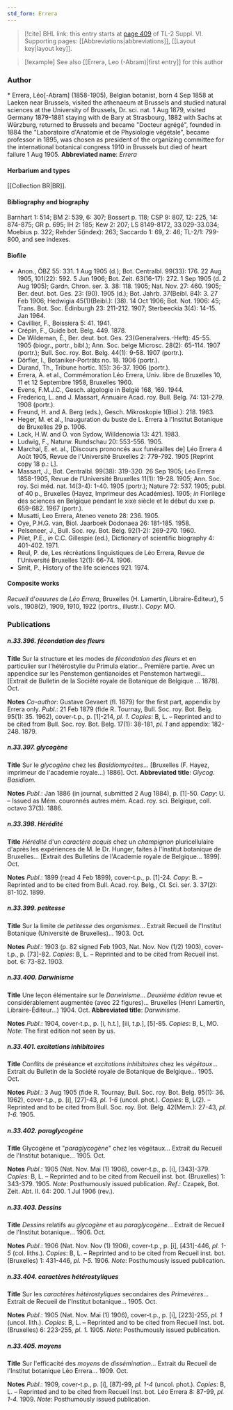 ```yaml
---
std_form: Errera
---
```


> [!cite] BHL link: this entry starts at [page 409](https://www.biodiversitylibrary.org/page/33260397) of TL-2 Suppl. VI.
> Supporting pages: [[Abbreviations|abbreviations]], [[Layout key|layout key]].

> [!example] See also [[Errera, Leo (-Abram)|first entry]] for this author

### Author

\* Errera, Léo\[-Abram\] (1858-1905), Belgian botanist, born 4 Sep 1858 at Laeken near Brussels, visited the athenaeum at Brussels and studied natural sciences at the University of Brussels, Dr. sci. nat. 1 Aug 1879, visited Germany 1879-1881 staying with de Bary at Strasbourg, 1882 with Sachs at Würzburg, returned to Brussels and became "Docteur agrégé", founded in 1884 the "Laboratoire d'Anatomie et de Physiologie végétale", became professor in 1895, was chosen as president of the organizing committee for the international botanical congress 1910 in Brussels but died of heart failure 1 Aug 1905. 
**Abbreviated name**: *Errera*

#### Herbarium and types

[[Collection BR|BR]].

#### Bibliography and biography

Barnhart 1: 514; BM 2: 539, 6: 307; Bossert p. 118; CSP 9: 807, 12: 225, 14: 874-875; GR p. 695; IH 2: 185; Kew 2: 207; LS 8149-8172, 33.029-33.034; Moebius p. 322; Rehder 5(index): 263; Saccardo 1: 69, 2: 46; TL-2/1: 799-800, and see indexes.

#### Biofile

- Anon., ÖBZ 55: 331. 1 Aug 1905 (d.); Bot. Centralbl. 99(33): 176. 22 Aug 1905, 101(22): 592. 5 Jun 1906; Bot. Zeit. 63(16-17): 272. 1 Sep 1905 (d. 2 Aug 1905); Gardn. Chron. ser. 3. 38: 118. 1905; Nat. Nov. 27: 460. 1905; Ber. deut. bot. Ges. 23: (90). 1905 (d.); Bot. Jahrb. 37(Beibl. 84): 3. 27 Feb 1906; Hedwigia 45(1)(Beibl.): (38). 14 Oct 1906; Bot. Not. 1906: 45; Trans. Bot. Soc. Edinburgh 23: 211-212. 1907; Sterbeeckia 3(4): 14-15. Jan 1964.
- Cavillier, F., Boissiera 5: 41. 1941.
- Crépin, F., Guide bot. Belg. 449. 1878.
- De Wildeman, É., Ber. deut. bot. Ges. 23(Generalvers.-Heft): 45-55. 1905 (biogr., portr., bibl.); Ann. Soc. belge Microsc. 28(2): 65-114. 1907 (portr.); Bull. Soc. roy. Bot. Belg. 44(1): 9-58. 1907 (portr.).
- Dörfler, I., Botaniker-Porträts no. 18. 1906 (portr.).
- Durand, Th., Tribune hortic. 1(5): 36-37. 1906 (portr.).
- Errera, A. et al., Commémoration Léo Errera, Univ. libre de Bruxelles 10, 11 et 12 Septembre 1958, Bruxelles 1960.
- Evens, F.M.J.C., Gesch. algologie in België 168, 169. 1944.
- Fredericq, L. and J. Massart, Annuaire Acad. roy. Bull. Belg. 74: 131-279. 1908 (portr.).
- Freund, H. and A. Berg (eds.), Gesch. Mikroskopie 1(Biol.): 218. 1963.
- Heger, M. et al., Inauguration du buste de L. Errera à l'Institut Botanique de Bruxelles 29 p. 1906.
- Lack, H.W. and O. von Sydow, Willdenowia 13: 421. 1983.
- Ludwig, F., Naturw. Rundschau 20: 553-556. 1905.
- Marchal, E. et. al., \[Discours prononcés aux funérailles de\] Léo Errera 4 Août 1905, Revue de l'Université Bruxelles 2: 779-792. 1905 \[Reprint copy 18 p.: L\].
- Massart, J., Bot. Centralbl. 99(38): 319-320. 26 Sep 1905; Léo Errera 1858-1905, Revue de l'Université Bruxelles 11(1): 19-28. 1905; Ann. Soc. roy. Sci méd. nat. 14(3-4): 1-40. 1905 (portr.); Nature 72: 537. 1905; publ. of 40 p., Bruxelles (Hayez, Imprimeur des Académies). 1905; *in* Florilège des sciences en Belgique pendant le xixe siècle et le début du xxe p. 659-682. 1967 (portr.).
- Musatti, Leo Errera, Ateneo veneto 28: 236. 1905.
- Oye, P.H.G. van, Biol. Jaarboek Dodonaea 26: 181-185. 1958.
- Pelseneer, J., Bull. Soc. roy. Bot. Belg. 92(1-2): 269-270. 1960.
- Pilet, P.E., *in* C.C. Gillespie (ed.), Dictionary of scientific biography 4: 401-402. 1971.
- Reul, P. de, Les récréations linguistiques de Léo Errera, Revue de l'Université Bruxelles 12(1): 66-74. 1906.
- Smit, P., History of the life sciences 921. 1974.

#### Composite works

*Recueil* d'*oeuvres* de *Léo Errera*, Bruxelles (H. Lamertin, Libraire-Éditeur), 5 vols., 1908(2), 1909, 1910, 1922 (portrs., illustr.). *Copy*: MO.

### Publications

##### n.33.396. fécondation des fleurs

**Title**
Sur la structure et les modes de *fécondation des fleurs* et en particulier sur l'hétérostylie du Primula elatior... Première partie. Avec un appendice sur les Penstemon gentianoides et Penstemon hartwegii... \[Extrait de Bulletin de la Société royale de Botanique de Belgique ... 1878\]. Oct.

**Notes**
*Co-author*: Gustave Gevaert (fl. 1879) for the first part, appendix by Errera only.
*Publ*.: 21 Feb 1879 (fide R. Tournay, Bull. Soc. roy. Bot. Belg. 95(1): 35. 1962), cover-t.p., p. \[1\]-214, *pl. 1. Copies*: B, L. – Reprinted and to be cited from Bull. Soc. roy. Bot. Belg. 17(1): 38-181, *pl. 1* and appendix: 182-248. 1879.

##### n.33.397. glycogène

**Title**
Sur le *glycogène* chez les *Basidiomycètes*... \[Bruxelles (F. Hayez, imprimeur de l'academie royale...) 1886\]. Oct.
**Abbreviated title**: *Glycog. Basidiom.*

**Notes**
*Publ*.: Jan 1886 (in journal, submitted 2 Aug 1884), p. \[1\]-50. *Copy*: U. – Issued as Mém. couronnés autres mém. Acad. roy. sci. Belgique, coll. octavo 37(3). 1886.

##### n.33.398. Hérédité

**Title**
*Hérédité* d'un *caractère acquis* chez un *champignon* pluricellulaire d'après les expériences de M. le Dr. Hunger, faites à l'Institut botanique de Bruxelles... \[Extrait des Bulletins de l'Academie royale de Belgique... 1899\]. Oct.

**Notes**
*Publ*.: 1899 (read 4 Feb 1899), cover-t.p., p. \[1\]-24. *Copy*: B. – Reprinted and to be cited from Bull. Acad. roy. Belg., Cl. Sci. ser. 3. 37(2): 81-102. 1899.

##### n.33.399. petitesse

**Title**
Sur la limite de *petitesse* des *organismes*... Extrait Recueil de l'Institut Botanique (Université de Bruxelles)... 1903. Oct.

**Notes**
*Publ*.: 1903 (p. 82 signed Feb 1903, Nat. Nov. Nov (1/2) 1903), cover-t.p., p. \[73\]-82. *Copies*: B, L. – Reprinted and to be cited from Recueil inst. bot. 6: 73-82. 1903.

##### n.33.400. Darwinisme

**Title**
Une leçon élémentaire sur le *Darwinisme*... *Deuxième édition* revue et considérablement augmentée (avec 22 figures)... Bruxelles (Henri Lamertin, Libraire-Éditeur...) 1904. Oct.
**Abbreviated title**: *Darwinisme*.

**Notes**
*Publ*.: 1904, cover-t.p., p. \[i, h.t.\], \[iii, t.p.\], \[5\]-85. *Copies*: B, L, MO.
*Note*: The first edition not seen by us.

##### n.33.401. excitations inhibitoires

**Title**
Conflits de préséance et *excitations inhibitoires* chez les *végétaux*... Extrait du Bulletin de la Société royale de Botanique de Belgique... 1905. Oct.

**Notes**
*Publ*.: 3 Aug 1905 (fide R. Tournay, Bull. Soc. roy. Bot. Belg. 95(1): 36. 1962), cover-t.p., p. \[i\], \[27\]-43, *pl. 1-6* (uncol. phot.). *Copies*: B, L(2). – Reprinted and to be cited from Bull. Soc. roy. Bot. Belg. 42(Mém.): 27-43, *pl. 1-6.* 1905.

##### n.33.402. paraglycogène

**Title**
Glycogène et "*paraglycogène*" chez les végétaux... Extrait du Recueil de l'Institut botanique... 1905. Oct.

**Notes**
*Publ*.: 1905 (Nat. Nov. Mai (1) 1906), cover-t.p., p. \[i\], \[343\]-379. *Copies*: B, L. – Reprinted and to be cited from Recueil inst. bot. (Bruxelles) 1: 343-379. 1905.
*Note*: Posthumously issued publication.
*Ref*.: Czapek, Bot. Zeit. Abt. II. 64: 200. 1 Jul 1906 (rev.).

##### n.33.403. Dessins

**Title**
*Dessins* relatifs au *glycogène* et au *paraglycogène*... Extrait de Recueil de l'Institut botanique... 1906. Oct.

**Notes**
*Publ*.: 1906 (Nat. Nov. Nov (1) 1906), cover-t.p., p. \[i\], \[431\]-446, *pl. 1-5* (col. liths.). *Copies*: B, L. – Reprinted and to be cited from Recueil inst. bot. (Bruxelles) 1: 431-446, *pl. 1-5.* 1906.
*Note*: Posthumously issued publication.

##### n.33.404. caractères hétérostyliques

**Title**
Sur les *caractères hétérostyliques* secondaires des *Primevères*... Extrait de Recueil de l'Institut botanique... 1905. Oct.

**Notes**
*Publ*.: 1905 (Nat. Nov. Mai (1) 1906), cover-t.p., p. \[i\], \[223\]-255, *pl. 1* (uncol. lith.). *Copies*: B, L. – Reprinted and to be cited from Recueil Inst. bot. (Bruxelles) 6: 223-255, *pl. 1.* 1905.
*Note*: Posthumously issued publication.

##### n.33.405. moyens

**Title**
Sur l'efficacité des *moyens* de *dissémination*... Extrait du Recueil de l'Institut botanique Léo Errera... 1909. Oct.

**Notes**
*Publ*.: 1909, cover-t.p., p. \[i\], \[87\]-99, *pl. 1-4* (uncol. phot.). *Copies*: B, L. – Reprinted and to be cited from Recueil Inst. bot. Léo Errera 8: 87-99, *pl. 1-4.* 1909.
*Note*: Posthumously issued publication.

